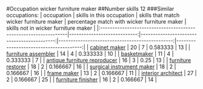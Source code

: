 #Occupation wicker furniture maker
##Number skills 12
###Similar occupations:
| occupation                                                      |   skills in this occupation |   skills that match wicker furniture maker |   percentage match with wicker furniture maker |   skills not in wicker furniture maker |
|:----------------------------------------------------------------|----------------------------:|-------------------------------------------:|-----------------------------------------------:|---------------------------------------:|
| [cabinet maker](cabinet_maker.md)                               |                          20 |                                          7 |                                       0.583333 |                                     13 |
| [furniture assembler](furniture_assembler.md)                   |                          14 |                                          4 |                                       0.333333 |                                     10 |
| [basketmaker](basketmaker.md)                                   |                          11 |                                          4 |                                       0.333333 |                                      7 |
| [antique furniture reproducer](antique_furniture_reproducer.md) |                          16 |                                          3 |                                       0.25     |                                     13 |
| [furniture restorer](furniture_restorer.md)                     |                          18 |                                          2 |                                       0.166667 |                                     16 |
| [surgical instrument maker](surgical_instrument_maker.md)       |                          18 |                                          2 |                                       0.166667 |                                     16 |
| [frame maker](frame_maker.md)                                   |                          13 |                                          2 |                                       0.166667 |                                     11 |
| [interior architect](interior_architect.md)                     |                          27 |                                          2 |                                       0.166667 |                                     25 |
| [furniture finisher](furniture_finisher.md)                     |                          16 |                                          2 |                                       0.166667 |                                     14 |
